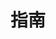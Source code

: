 ---
home: true
icon: lightbulb
title: 指南
heroImage: /ico.svg
heroText: DAO Cab 使用指南
tagline: DAO.Cab 使用指南。
features:
  - title: Syber Connect
    icon: link
    details: TBD.
    link: /zh/guide/syber-connect.html
---